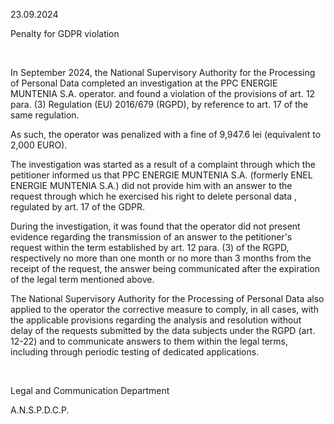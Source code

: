 23.09.2024

Penalty for GDPR violation

 

In September 2024, the National Supervisory Authority for the Processing of Personal Data completed an investigation at the PPC ENERGIE MUNTENIA S.A. operator. and found a violation of the provisions of art. 12 para. (3) Regulation (EU) 2016/679 (RGPD), by reference to art. 17 of the same regulation.

As such, the operator was penalized with a fine of 9,947.6 lei (equivalent to 2,000 EURO).

The investigation was started as a result of a complaint through which the petitioner informed us that PPC ENERGIE MUNTENIA S.A. (formerly ENEL ENERGIE MUNTENIA S.A.) did not provide him with an answer to the request through which he exercised his right to delete personal data , regulated by art. 17 of the GDPR.

During the investigation, it was found that the operator did not present evidence regarding the transmission of an answer to the petitioner's request within the term established by art. 12 para. (3) of the RGPD, respectively no more than one month or no more than 3 months from the receipt of the request, the answer being communicated after the expiration of the legal term mentioned above.

The National Supervisory Authority for the Processing of Personal Data also applied to the operator the corrective measure to comply, in all cases, with the applicable provisions regarding the analysis and resolution without delay of the requests submitted by the data subjects under the RGPD (art. 12-22) and to communicate answers to them within the legal terms, including through periodic testing of dedicated applications.

 

Legal and Communication Department

A.N.S.P.D.C.P.
